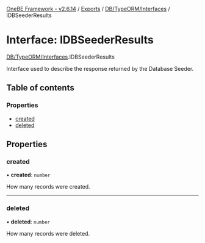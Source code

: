 [OneBE Framework - v2.6.14](../README.md) / [Exports](../modules.md) / [DB/TypeORM/Interfaces](../modules/DB_TypeORM_Interfaces.md) / IDBSeederResults

# Interface: IDBSeederResults

[DB/TypeORM/Interfaces](../modules/DB_TypeORM_Interfaces.md).IDBSeederResults

Interface used to describe the response returned by the Database Seeder.

## Table of contents

### Properties

- [created](DB_TypeORM_Interfaces.IDBSeederResults.md#created)
- [deleted](DB_TypeORM_Interfaces.IDBSeederResults.md#deleted)

## Properties

### created

• **created**: `number`

How many records were created.

___

### deleted

• **deleted**: `number`

How many records were deleted.
